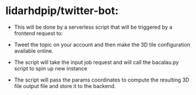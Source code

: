 # lidarhdpip/twitter-bot:


-  This will be done by a serverless script that will be triggered by a frontend request to:

- Tweet the topic on your account and then make the 3D tile configuration available online.



-  The script will take the input job request and will call the bacalau.py script to spin up new instance

-  The script will pass the params coordinates to compute the resulting 3D file output file and store it to the backend.
